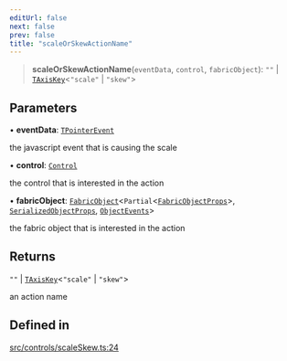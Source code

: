 ```yaml
---
editUrl: false
next: false
prev: false
title: "scaleOrSkewActionName"
---
```


> **scaleOrSkewActionName**(`eventData`, `control`, `fabricObject`): `""` \| [`TAxisKey`](/api/type-aliases/taxiskey/)\<`"scale"` \| `"skew"`\>

## Parameters

• **eventData**: [`TPointerEvent`](/api/type-aliases/tpointerevent/)

the javascript event that is causing the scale

• **control**: [`Control`](/api/classes/control/)

the control that is interested in the action

• **fabricObject**: [`FabricObject`](/api/classes/fabricobject/)\<`Partial`\<[`FabricObjectProps`](/api/interfaces/fabricobjectprops/)\>, [`SerializedObjectProps`](/api/interfaces/serializedobjectprops/), [`ObjectEvents`](/api/interfaces/objectevents/)\>

the fabric object that is interested in the action

## Returns

`""` \| [`TAxisKey`](/api/type-aliases/taxiskey/)\<`"scale"` \| `"skew"`\>

an action name

## Defined in

[src/controls/scaleSkew.ts:24](https://github.com/fabricjs/fabric.js/blob/v6.0.0-rc4/src/controls/scaleSkew.ts#L24)
